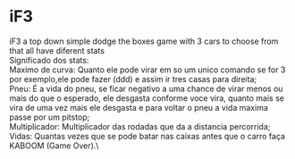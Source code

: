 # iF3
iF3 a top down simple dodge the boxes game with 3 cars to choose from that all have diferent stats\
Significado dos stats:\
  Maximo de curva: Quanto ele pode virar em so um unico comando se for 3 por exemplo,ele pode fazer (ddd) e assim ir tres casas para direita;\
  Pneu: É a vida do pneu, se ficar negativo a uma chance de virar menos ou mais do que o esperado, ele desgasta conforme voce vira, quanto mais se vira de uma vez mais ele desgasta e para voltar o pneu a vida maxima passe por um pitstop;\
  Multiplicador: Multiplicador das rodadas que da a distancia percorrida;\
  Vidas: Quantas vezes que se pode batar nas caixas antes que o carro faça KABOOM (Game Over).\
